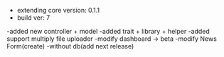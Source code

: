 - extending core version: 0.1.1
- build ver: 7

-added new controller + model
-added trait + library + helper
-added support multiply file uploader
-modify dashboard -> beta
-modify News Form(create)
-without db(add next release)